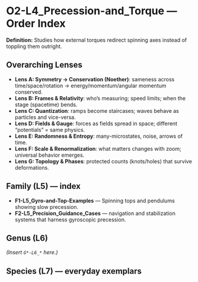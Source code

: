 # O2-L4_Precession-and_Torque — Order Index
**Definition:** Studies how external torques redirect spinning axes instead of toppling them outright.

## Overarching Lenses

- **Lens A: Symmetry -> Conservation (Noether)**: sameness across time/space/rotation → energy/momentum/angular momentum conserved.
- **Lens B: Frames & Relativity**: who’s measuring; speed limits; when the stage (spacetime) bends.
- **Lens C: Quantization**: ramps become staircases; waves behave as particles and vice-versa.
- **Lens D: Fields & Gauge**: forces as fields spread in space; different “potentials” = same physics.
- **Lens E: Randomness & Entropy**: many-microstates, noise, arrows of time.
- **Lens F: Scale & Renormalization**: what matters changes with zoom; universal behavior emerges.
- **Lens G: Topology & Phases**: protected counts (knots/holes) that survive deformations.

## Family (L5) — index
- **F1-L5_Gyro-and-Top-Examples** — Spinning tops and pendulums showing slow precession.
- **F2-L5_Precision_Guidance_Cases** — navigation and stabilization systems that harness gyroscopic precession.
## Genus (L6)
_(Insert `G*-L6_*` here.)_

## Species (L7) — everyday exemplars
